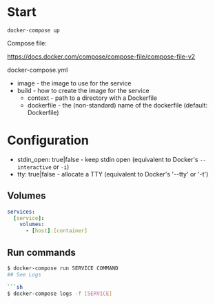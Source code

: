 # Start

```
docker-compose up
```

Compose file:

https://docs.docker.com/compose/compose-file/compose-file-v2

docker-compose.yml

* image - the image to use for the service
* build - how to create the image for the service
  * context - path to a directory with a Dockerfile
  * dockerfile - the (non-standard) name of the dockerfile (default: Dockerfile)

# Configuration

* stdin_open: true|false - keep stdin open (equivalent to Docker's `--interactive` or `-i`)
* tty: true|false - allocate a TTY (equivalent to Docker's '--tty' or '-t')

## Volumes

```yaml
services:
  [service]:
    volumes:
      - [host]:[container]
```

## Run commands

```sh
$ docker-compose run SERVICE COMMAND
## See Logs

```sh
$ docker-compose logs -f [SERVICE]
```
